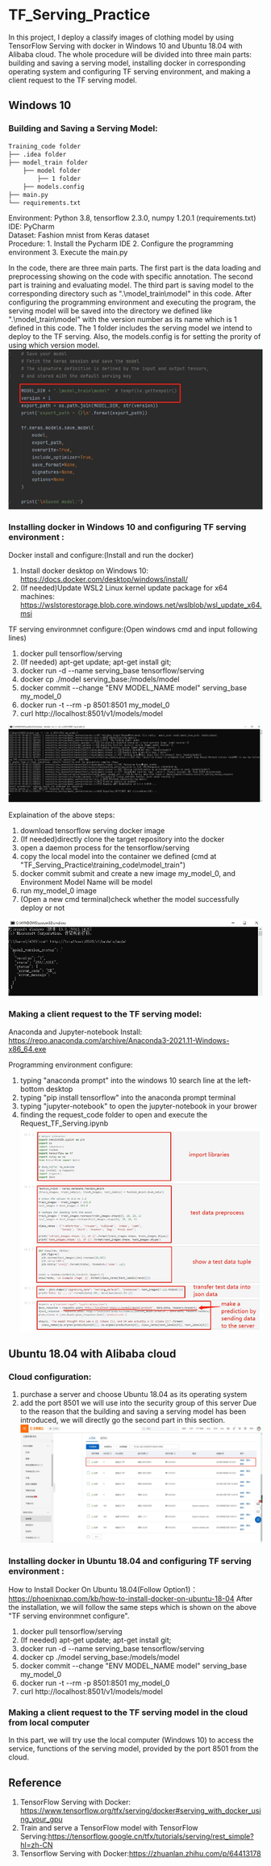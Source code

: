 # TF_Serving_Practice
In this project, I deploy a classify images of clothing model by using TensorFlow Serving with docker in Windows 10 and Ubuntu 18.04 with Alibaba cloud. The whole procedure will be divided into three main parts: building and saving a serving model, installing docker in corresponding operating system and configuring TF serving environment, and making a client request to the TF serving model. 

## Windows 10
### Building and Saving a Serving Model: 
```
Training_code folder
├── .idea folder
├── model_train folder
    ├── model folder
        ├── 1 folder 
    ├── models.config
├── main.py
└── requirements.txt
```
Environment: Python 3.8, tensorflow 2.3.0, numpy 1.20.1 (requirements.txt)  
IDE: PyCharm  
Dataset: Fashion mnist from Keras dataset  
Procedure: 1. Install the Pycharm IDE 2. Configure the programming environment 3. Execute the main.py  

In the code, there are three main parts. The first part is the data loading and preprocessing showing on the code with specific annotation. The second part is training and evaluating model. The third part is saving model to the corresponding directory such as ".\model_train\model" in this code. After configuring the programming environment and executing the program, the serving model will be saved into the directory we defined like ".\model_train\model" with the version number as its name which is 1 defined in this code. The 1 folder includes the serving model we intend to deploy to the TF serving. Also, the models.config is for setting the prority of using which version model.
![image](https://github.com/DataconTom/TF_Serving_Practice/blob/main/images/save_model_directory_and_version_number.jpg)

### Installing docker in Windows 10 and configuring TF serving environment : 
Docker install and configure:(Install and run the docker)
1. Install docker desktop on Windows 10: https://docs.docker.com/desktop/windows/install/
2. (If needed)Update WSL2 Linux kernel update package for x64 machines: https://wslstorestorage.blob.core.windows.net/wslblob/wsl_update_x64.msi

TF serving environmnet configure:(Open windows cmd and input following lines)
1. docker pull tensorflow/serving    
2. (If needed) apt-get update; apt-get install git;      
3. docker run -d --name serving_base tensorflow/serving 
4. docker cp ./model serving_base:/models/model         
5. docker commit --change "ENV MODEL_NAME model" serving_base my_model_0 
6. docker run -t --rm -p 8501:8501 my_model_0           
7. curl http://localhost:8501/v1/models/model

![image](https://github.com/DataconTom/TF_Serving_Practice/blob/main/images/deploy_tf_serving.jpg)

Explaination of the above steps:
1. download tensorflow serving docker image 
2. (If needed)directly clone the target repository into the docker
3. open a daemon process for the tensorflow/serving 
4. copy the local model into the container we defined (cmd at "TF_Serving_Practice\training_code\model_train\")
5. docker commit submit and create a new image my_model_0, and Environment Model Name will be model
6. run my_model_0 image
7. (Open a new cmd terminal)check whether the model successfully deploy or not

![image](https://github.com/DataconTom/TF_Serving_Practice/blob/main/images/check_tf_serving.jpg)

### Making a client request to the TF serving model:
Anaconda and Jupyter-notebook Install:  
https://repo.anaconda.com/archive/Anaconda3-2021.11-Windows-x86_64.exe  

Programming environment configure: 
1. typing "anaconda prompt" into the windows 10 search line at the left-bottom desktop 
2. typing "pip install tensorflow" into the anaconda prompt terminal   
3. typing "jupyter-notebook" to open the jupyter-notebook in your brower
4. finding the request_code folder to open and execute the Request_TF_Serving.ipynb 
![image](https://github.com/DataconTom/TF_Serving_Practice/blob/main/images/make_a_request_to_TF_serving.jpg)

## Ubuntu 18.04 with Alibaba cloud
### Cloud configuration:
1. purchase a server and choose Ubuntu 18.04 as its operating system
2. add the port 8501 we will use into the security group of this server
Due to the reason that the building and saving a serving model has been introduced, we will directly go the second part in this section.  
![image](https://github.com/DataconTom/TF_Serving_Practice/blob/main/images/server_adding_port.jpg)

### Installing docker in Ubuntu 18.04 and configuring TF serving environment : 
How to Install Docker On Ubuntu 18.04(Follow Option1)：https://phoenixnap.com/kb/how-to-install-docker-on-ubuntu-18-04
After the installation, we will follow the same steps which is shown on the above "TF serving environmnet configure".  
1. docker pull tensorflow/serving    
2. (If needed) apt-get update; apt-get install git;      
3. docker run -d --name serving_base tensorflow/serving 
4. docker cp ./model serving_base:/models/model         
5. docker commit --change "ENV MODEL_NAME model" serving_base my_model_0 
6. docker run -t --rm -p 8501:8501 my_model_0           
7. curl http://localhost:8501/v1/models/model  
### Making a client request to the TF serving model in the cloud from local computer
In this part, we will try use the local computer (Windows 10) to access the service, functions of the serving model, provided by the port 8501 from the cloud.



## Reference
1. TensorFlow Serving with Docker: https://www.tensorflow.org/tfx/serving/docker#serving_with_docker_using_your_gpu
2. Train and serve a TensorFlow model with TensorFlow Serving:https://tensorflow.google.cn/tfx/tutorials/serving/rest_simple?hl=zh-CN
3. Tensorflow Serving with Docker:https://zhuanlan.zhihu.com/p/64413178



